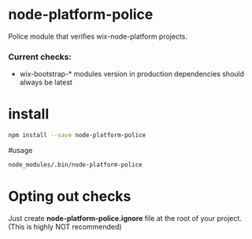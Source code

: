 # node-platform-police

Police module that verifies wix-node-platform projects.

### Current checks:
* wix-bootstrap-* modules version in production dependencies should always be latest

# install

```bash
npm install --save node-platform-police
```

#usage 

```bash
node_modules/.bin/node-platform-police
```

# Opting out checks

Just create **node-platform-police.ignore** file at the root of your project. (This is highly NOT recommended)
